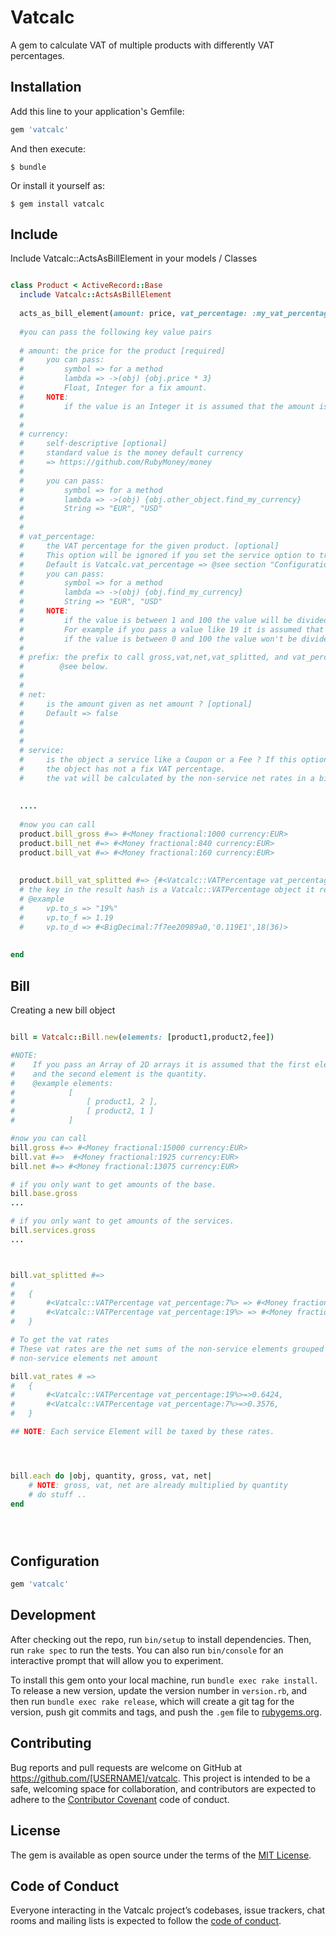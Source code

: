# Vatcalc

A gem to calculate VAT of multiple products with differently VAT percentages.

## Installation

Add this line to your application's Gemfile:

```ruby
gem 'vatcalc'
```

And then execute:

    $ bundle

Or install it yourself as:

    $ gem install vatcalc

## Include

Include Vatcalc::ActsAsBillElement in your models / Classes

```ruby

class Product < ActiveRecord::Base
  include Vatcalc::ActsAsBillElement
  
  acts_as_bill_element(amount: price, vat_percentage: :my_vat_percentage_field, currency: "EUR", prefix: :bill)
  
  #you can pass the following key value pairs
  
  # amount: the price for the product [required]
  #     you can pass:
  #         symbol => for a method 
  #         lambda => ->(obj) {obj.price * 3}
  #         Float, Integer for a fix amount.
  #     NOTE: 
  #         if the value is an Integer it is assumed that the amount is given in cents.
  # 
  #
  # currency: 
  #     self-descriptive [optional] 
  #     standard value is the money default currency
  #     => https://github.com/RubyMoney/money
  #
  #     you can pass: 
  #         symbol => for a method 
  #         lambda => ->(obj) {obj.other_object.find_my_currency}
  #         String => "EUR", "USD"
  #
  #
  # vat_percentage: 
  #     the VAT percentage for the given product. [optional]
  #     This option will be ignored if you set the service option to true. +see below+
  #     Default is Vatcalc.vat_percentage => @see section "Configuration"
  #     you can pass: 
  #         symbol => for a method 
  #         lambda => ->(obj) {obj.find_my_currency}
  #         String => "EUR", "USD"
  #     NOTE: 
  #         if the value is between 1 and 100 the value will be divided by 100. 
  #         For example if you pass a value like 19 it is assumed that you mean 19% 
  #         if the value is between 0 and 100 the value won't be divided. 
  #
  # prefix: the prefix to call gross,vat,net,vat_splitted, and vat_percentage on your object.
  #        @see below.
  #
  #
  # net: 
  #     is the amount given as net amount ? [optional]
  #     Default => false
  #
  #
  #
  # service:
  #     is the object a service like a Coupon or a Fee ? If this option is set to true
  #     the object has not a fix VAT percentage.
  #     the vat will be calculated by the non-service net rates in a bill.
  
  
  ....
  
  #now you can call 
  product.bill_gross #=> #<Money fractional:1000 currency:EUR>
  product.bill_net #=> #<Money fractional:840 currency:EUR> 
  product.bill_vat #=> #<Money fractional:160 currency:EUR> 
  
  
  product.bill_vat_splitted #=> {#<Vatcalc::VATPercentage vat_percentage:19%> => #<Money fractional:160 currency:EUR>}
  # the key in the result hash is a Vatcalc::VATPercentage object it responds to to_f, to_s, to_d
  # @example
  #     vp.to_s => "19%"
  #     vp.to_f => 1.19
  #     vp.to_d => #<BigDecimal:7f7ee20989a0,'0.119E1',18(36)>
  
  
end
```

## Bill

Creating a new bill object
```ruby

bill = Vatcalc::Bill.new(elements: [product1,product2,fee])

#NOTE: 
#    If you pass an Array of 2D arrays it is assumed that the first element in 2D Array is the object
#    and the second element is the quantity.
#    @example elements: 
#            [ 
#                [ product1, 2 ],
#                [ product2, 1 ] 
#            ]

#now you can call
bill.gross #=> #<Money fractional:15000 currency:EUR>
bill.vat #=>  #<Money fractional:1925 currency:EUR>
bill.net #=> #<Money fractional:13075 currency:EUR>

# if you only want to get amounts of the base.
bill.base.gross
...

# if you only want to get amounts of the services.
bill.services.gross
...



bill.vat_splitted #=> 
#
#   {
#       #<Vatcalc::VATPercentage vat_percentage:7%> => #<Money fractional:325 currency:EUR>,
#       #<Vatcalc::VATPercentage vat_percentage:19%> => #<Money fractional:1600 currency:EUR>
#   } 

# To get the vat rates 
# These vat rates are the net sums of the non-service elements grouped by vat_percentage and divided by total 
# non-service elements net amount

bill.vat_rates # => 
#   {
#       #<Vatcalc::VATPercentage vat_percentage:19%>=>0.6424,
#       #<Vatcalc::VATPercentage vat_percentage:7%>=>0.3576,
#   }

## NOTE: Each service Element will be taxed by these rates.




bill.each do |obj, quantity, gross, vat, net|
    # NOTE: gross, vat, net are already multiplied by quantity
    # do stuff .. 
end





```


## Configuration

```ruby
gem 'vatcalc'
```

## Development

After checking out the repo, run `bin/setup` to install dependencies. Then, run `rake spec` to run the tests. You can also run `bin/console` for an interactive prompt that will allow you to experiment.

To install this gem onto your local machine, run `bundle exec rake install`. To release a new version, update the version number in `version.rb`, and then run `bundle exec rake release`, which will create a git tag for the version, push git commits and tags, and push the `.gem` file to [rubygems.org](https://rubygems.org).

## Contributing

Bug reports and pull requests are welcome on GitHub at https://github.com/[USERNAME]/vatcalc. This project is intended to be a safe, welcoming space for collaboration, and contributors are expected to adhere to the [Contributor Covenant](http://contributor-covenant.org) code of conduct.

## License

The gem is available as open source under the terms of the [MIT License](http://opensource.org/licenses/MIT).

## Code of Conduct

Everyone interacting in the Vatcalc project’s codebases, issue trackers, chat rooms and mailing lists is expected to follow the [code of conduct](https://github.com/[USERNAME]/vatcalc/blob/master/CODE_OF_CONDUCT.md).
